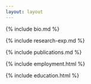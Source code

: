 ```yaml
---
layout: layout
---
```


{% include bio.md %}

{% include research-exp.md %}

{% include publications.md %}

{% include employment.html %}

{% include education.html %}

<!--
{% include publications.html %}
{% include skills.html %}

{% include initiatives.html %}

{% include interests.html %}
-->
